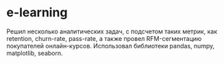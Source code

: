 # e-learning
Решил несколько аналитических задач, с подсчетом таких метрик, как retention, churn-rate, pass-rate, а также провел RFM-сегментацию покупателей онлайн-курсов. Использовал библиотеки pandas, numpy, matplotlib, seaborn.
